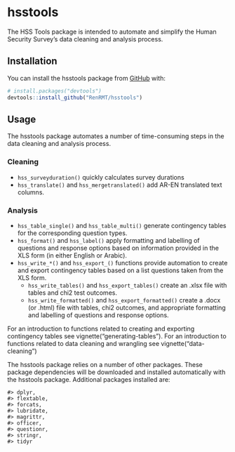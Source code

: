 
<!-- README.md is generated from README.Rmd. Please edit that file -->

# hsstools

<!-- badges: start -->
<!-- badges: end -->

The HSS Tools package is intended to automate and simplify the Human
Security Survey’s data cleaning and analysis process.

## Installation

You can install the hsstools package from [GitHub](https://github.com/)
with:

``` r
# install.packages("devtools")
devtools::install_github("RenRMT/hsstools")
```

## Usage

The hsstools package automates a number of time-consuming steps in the
data cleaning and analysis process.

### Cleaning

-   `hss_surveyduration()` quickly calculates survey durations
-   `hss_translate()` and `hss_mergetranslated()` add AR-EN translated
    text columns.

### Analysis

-   `hss_table_single()` and `hss_table_multi()` generate contingency
    tables for the corresponding question types.
-   `hss_format()` and `hss_label()` apply formatting and labelling of
    questions and response options based on information provided in the
    XLS form (in either English or Arabic).
-   `hss_write_*()` and `hss_export_()` functions provide automation to
    create and export contingency tables based on a list questions taken
    from the XLS form.
    -   `hss_write_tables()` and `hss_export_tables()` create an .xlsx
        file with tables and chi2 test outcomes.
    -   `hss_write_formatted()` and `hss_export_formatted()` create a
        .docx (or .html) file with tables, chi2 outcomes, and
        appropriate formatting and labelling of questions and response
        options.

For an introduction to functions related to creating and exporting
contingency tables see vignette(“generating-tables”). For an
introduction to functions related to data cleaning and wrangling see
vignette(“data-cleaning”)

The hsstools package relies on a number of other packages. These package
dependencies will be downloaded and installed automatically with the
hsstools package. Additional packages installed are:

    #> dplyr,
    #> flextable,
    #> forcats,
    #> lubridate,
    #> magrittr,
    #> officer,
    #> questionr,
    #> stringr,
    #> tidyr
